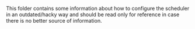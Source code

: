 This folder contains some information about how to configure the scheduler in an outdated/hacky way and should be read
only for reference in case there is no better source of information.